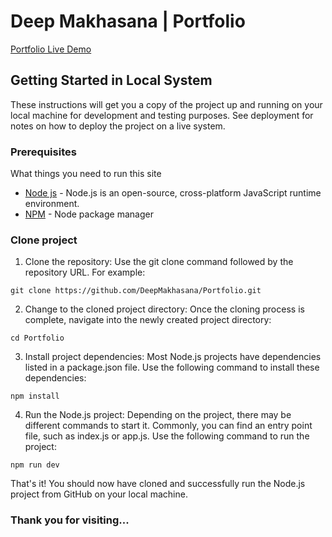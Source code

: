 # Deep Makhasana | Portfolio

[Portfolio Live Demo](https://deepmakhasana.netlify.app/)

## Getting Started in Local System

These instructions will get you a copy of the project up and running on your local machine for development and testing purposes. See deployment for notes on how to deploy the project on a live system.

### Prerequisites

What things you need to run this site
* [Node js](https://nodejs.org/en/download) - Node.js is an open-source, cross-platform JavaScript runtime environment.
* [NPM](https://sourceforge.net/projects/npm.mirror/) - Node package manager


### Clone project

1. Clone the repository: Use the git clone command followed by the repository URL. For example:

```
git clone https://github.com/DeepMakhasana/Portfolio.git
```

2. Change to the cloned project directory: Once the cloning process is complete, navigate into the newly created project directory:

```
cd Portfolio
```

3. Install project dependencies: Most Node.js projects have dependencies listed in a package.json file. Use the following command to install these dependencies:

```
npm install
```

4. Run the Node.js project: Depending on the project, there may be different commands to start it. Commonly, you can find an entry point file, such as index.js or app.js. Use the following command to run the project:

```
npm run dev
```

That's it! You should now have cloned and successfully run the Node.js project from GitHub on your local machine.

### Thank you for visiting...
